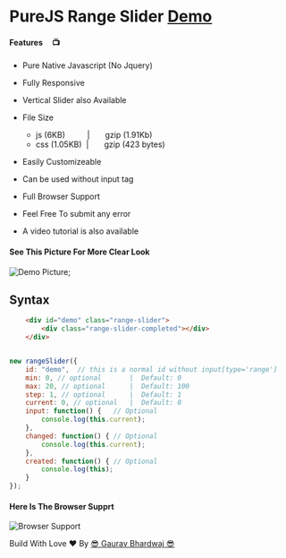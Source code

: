 # PureJS Range Slider [Demo](https://myselfgroot.github.io/purejs-range-slider/dist/)


#### Features &nbsp;&nbsp;&nbsp; 📺

- Pure Native Javascript (No Jquery)
- Fully Responsive
- Vertical Slider also Available
- File Size
    - js (6KB) &nbsp;&nbsp;&nbsp;&nbsp;&nbsp;&nbsp;&nbsp;&nbsp;&nbsp;|&nbsp;&nbsp;&nbsp;&nbsp;&nbsp;&nbsp; gzip (1.91Kb)
    - css (1.05KB) &nbsp;|&nbsp;&nbsp;&nbsp;&nbsp;&nbsp;&nbsp; gzip (423 bytes)
    
- Easily Customizeable
- Can be used without input tag
- Full Browser Support
- Feel Free To submit any error
- A video tutorial is also available

#### See This Picture For More Clear Look

![Demo Picture](https://i.imgur.com/y6sAqUQ.png);


## Syntax 

```html
    <div id="demo" class="range-slider">
        <div class="range-slider-completed"></div>
    </div>

```

```js

new rangeSlider({
    id: "demo",  // this is a normal id without input[type='range']
    min: 0, // optional       |  Default: 0
    max: 20, // optional      |  Default: 100
    step: 1, // optional      |  Default: 1
    current: 0, // optional   |  Default: 0
    input: function() {   // Optional
        console.log(this.current);
    },
    changed: function() { // Optional
        console.log(this.current);
    },
    created: function() { // Optional
        console.log(this);
    }
});


```

####  Here Is The Browser Supprt

![Browser Support](https://i.imgur.com/vbpVlZa.jpg)

Build With Love ❤  By [😎 Gaurav Bhardwaj 😎](https://twitter.com/GauravB06316949)


